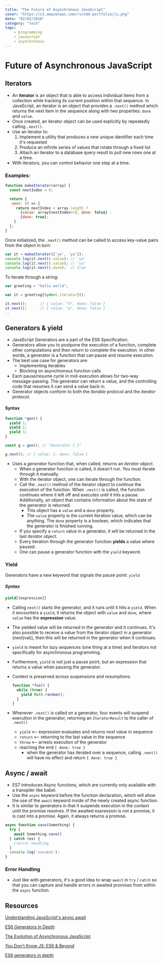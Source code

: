 ```yaml
---
title: "The Future of Asynchronous JavaScript"
cover: "https://s3.amazonaws.com/rsstdd-portfolio/js.png"
date: "02/02/2018"
category: "tech"
tags:
    - programming
    - javascript
    - asynchronous
---
```


# Future of Asynchronous JavaScript

## Iterators
* An __iterator__ is an object that is able to access individual items from a collection while tracking its current position within that sequence. In JavaScript, an iterator is an object that provides a `.next()` method which returns the next item in the sequence along with two properties: `done` and `value`.
* Once created, an iterator object can be used explicitly by repeatedly calling  `.next()`.
* Use an iterator to:
  1. Implement a utility that produces a new unique identifier each time it's requested
  2. Produce an infinite series of values that rotate through a fixed list
  3. Attach an iterator to a database query result to pull new rows one at a time.
* With iterators, you can control behavior one step at a time.

### Examples:

```javascript
function makeIterator(array) {
  const nextIndex = 0;

  return {
   next: () => {
     return nextIndex < array.length ?
       {value: array[nextIndex++], done: false} :
       {done: true};
    }
  };
}
```

Once initialized, the `.next()` method can be called to access key-value pairs from the object in turn:

```javascript
var it = makeIterator(['yo', 'ya']);
console.log(it.next().value); // 'yo'
console.log(it.next().value); // 'ya'
console.log(it.next().done);  // true
```

To iterate through a string:

```javascript
var greeting = "hello world";

var it = greeting[Symbol.iterator]();

it.next();      // { value: "h", done: false }
it.next();      // { value: "e", done: false }
..
```

## Generators & yield
* JavaScript Generators are a part of the ES6 Specification.
* Generators allow you to postpone the execution of a function, complete other computations and then return to complete the execution. In other words, a generator is a function that can pause and resume execution.
* The best use case for generators are:
  * Implementing iterables
  * Blocking on asynchronous function calls
* Each pause/resume cycle in mid-execution allows for two-way message-passing. The generator can return a value, and the controlling code that resumes it can send a value back in.
* Generator objects conform to both the _iterable_ protocol and the _iterator_ protocol.

#### Syntax

```javascript
function *gen() {
  yield 1;
  yield 2;
  yield 3;
}

const g = gen(); // "Generator { }"

g.next(); // { value: 1, done: false }
```

* Uses a _generator_ function that, when called, returns an _iterator object_.
  * When a generator function is called, it doesn't run. You must iterate through it manually.
  * With the iterator object, one can iterate through the function.
  * Call the `.next()` method of the iterator object to continue the execution of the function. When `.next()` is called, the function continues where it left off and executes until it hits a pause. Additionally, an object that contains information about the state of the generator is returned.
    * This object has a `value` and a `done` property.
    * The `value` property is the current iteration value, which can be anything. The `done` property is a boolean, which indicates that the generator is finished running.
  * If you specify a `return` value in a generator, it will be returned in the last _iterator object_.
  * Every iteration through the generator function __yields__ a value where paused.
  * One can pause a generator function with the `yield` keyword.

### Yield
Generators have a new keyword that signals the pause point: `yield`

##### Syntax
```javascript
yield[[expression]]
```
* Calling `next()` starts the generator, and it runs until it hits a `yield`. When it encounters a `yield`, it returns the object with `value` and `done`, where `value` has the __expression__ value.
* The yielded value will be returned in the generator and it continues. It's also possible to receive a value from the iterator object in a generator (next(val)), then this will be returned in the generator when it continues.
* `yield` is meant for lazy sequences (one thing at a time) and iterators not specifically for asynchronous programming.
* Furthermore, `yield` is not just a pause point, but an expression that returns a value when pausing the generator.
* Context is preserved across suspensions and resumptions.

    ```javascript
    function *foo() {
      while (true) {
        yield Math.random();
      }
    }
    ```

* Whenever `.next()` is called on a generator, four events will suspend execution in the generator, returning an `IteratorResult` to the caller of `.next()`
  * `yield` <-- expression evaluates and returns _next_ value in sequence
  * `return` <-- returning to the last value in the sequence
  * `throw` <-- arrests execution of the generator
  * reaching the end `{ done: true }`
    * when the generator has iterated over a sequence, calling `.next()` will have no effect and return `{ done: true }`

## Async / await
* ES7 introduces Async functions, which are currently only available with a transpiler like babel.
* Use the `async` keyword before the function declaration, which will allow the use of the `await` keyword inside of the newly created async function.
* It is similar to generators in that it suspends execution in the context until the promise resolves. If the awaited expression is not a promise, it is cast into a promise. Again, it always returns a promise.

```javascript
async function save(Something) {  
  try {
    await Something.save()
  } catch (ex) {
    //error handling
  }
  console.log('success');
}
```

### Error Handling
* Just like with generators, it's a good idea to wrap `await` in `try` / `catch` so that you can capture and handle errors in awaited promises from within the `async` function.



## Resources

[Understanding JavaScript's async await](https://ponyfoo.com/articles/understanding-javascript-async-await)

[ES6 Generators in Depth](https://ponyfoo.com/articles/es6-generators-in-depth)

[The Evolution of Asynchronous JavaScript](https://blog.risingstack.com/asynchronous-javascript/)

[You Don't Know JS: ES6 & Beyond](https://github.com/getify/You-Dont-Know-JS/blob/master/es6%20%26%20beyond/ch3.md)

[ES6 generators in depth](http://www.2ality.com/2015/03/es6-generators.html)
